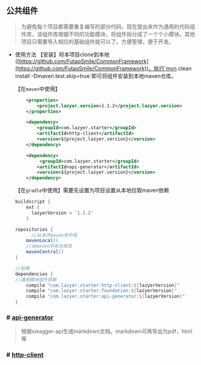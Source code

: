 ## 公共组件

> 为避免每个项目都需要重复编写的部分代码，现在提出来作为通用的代码组件库，该组件库根据不同的功能模块，将组件拆分成了一个个小模块。其他项目只需要导入相应的基础组件就可以了。方便管理，便于开发。

- 使用方法
  【安装】将本项目clone到本地([https://github.com/FutaoSmile/CommonFramework](https://github.com/FutaoSmile/CommonFramework))，执行`mvn clean install -Dmaven.test.skip=true`即可将组件安装到本地maven仓库。

  【在`maven`中使用】

  ```xml
      <properties>
          <project.lazyer.version>1.1.2</project.lazyer.version>
      </properties>
  
      <dependency>
          <groupId>com.lazyer.starter</groupId>
          <artifactId>http-client</artifactId>
          <version>${project.lazyer.version}</version>
      </dependency>
  
      <dependency>
           <groupId>com.lazyer.starter</groupId>
          <artifactId>api-generator</artifactId>
          <version>${project.lazyer.version}</version>
      </dependency>
  ```

  【在`gradle`中使用】需要先设置为项目设置从本地拉取maven依赖

  ```gradle
  buildscript {
      ext {
      	lazyerVersion = '1.1.2'
      }
  
  repositories {
   		//从本次maven库中找
      mavenLocal()
      //从maven中央仓库找
      mavenCentral()
  }
  
  //依赖
  dependencies {
  //通用模块组件依赖
      compile "com.lazyer.starter:http-client:${lazyerVersion}"
      compile "com.lazyer.starter:foundation:${lazyerVersion}"
      compile "com.lazyer.starter:api-generator:${lazyerVersion}"
  }
  
  ```

  

### # [api-generator]()

> 根据swagger-api生成markdown文档。markdown可再导出为pdf，html等

### # [http-client]()